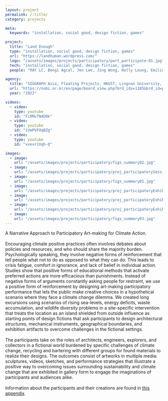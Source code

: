 ```yaml
---
layout: project
permalink: /:title/
category: projects

meta:
  keywords: "installation, social good, design fiction, games"

project:
  title: "Land Enough"
  type: "installation, social good, design fiction, games"
  url: "https://landhuman.wordpress.com/"
  logo: "/assets/images/projects/participatory/port_participate-01.jpg"
  tech: "installation, social good, design fiction, games"
  people: "RAY LC, Bengi Agcal, Jen Lee, Jing Wong, Holly Leung, Emilie Choi"

agency:
  title: "SIGGRAPH Asia, Floating Projects, HKUST, Lingnan University, City University of Hong Kong"
  url: "https://nabi.or.kr/en/page/board_view.php?brd_idx=1185&brd_id=project"
  year: "2022"

videos:
  - video:
    type: youtube
    id: "Fc0MvTN4DOk"
  - video:
    type: youtube
    id: "iVmPVFOqBZg"
  - video:
    type: youtube
    id: "xvevr1Vqh-Q"

images:
  - image:
    url: "/assets/images/projects/participatory/figs_summary02.jpg"
  - image:
    url: "/assets/images/projects/participatory/proj_participatorySessionA-03.jpg"
  - image:
    url: "/assets/images/projects/participatory/figs_summary01.jpg"
  - image:
    url: "/assets/images/projects/participatory/proj_participatoryExhibitFP-01.jpg"
  - image:
    url: "/assets/images/projects/participatory/proj_participatoryExhibitFP-06.jpg"
  - image:
    url: "/assets/images/projects/participatory/proj_participatoryExhibitFP-43.jpg"
  - image:
    url: "/assets/images/projects/participatory/figs_summary03.jpg"
---
```

<p>A Narrative Approach to Participatory Art-making for Climate Action.<br><br>
Encouraging climate positive practices often involves debates about policies and resources, and who should share the majority burden. Psychologically speaking, they involve negative forms of reinforcement that tell people what not to do as opposed to what they can do. This leads to crisis fatigue, comfort in ignorance, and lack of belief in individual action. Studies show that positive forms of educational methods that activate preferred actions are more efficacious than punishments. Instead of negative forms of arguments constantly asking people for restraint, we use a positive form of reinforcement by designing art-making participatory performance that lets the public make creative choices in a hypothetical scenario where they face a climate change dilemma. We created long excursions using scenarios of rising sea-levels, energy deficits, waste accumulation, and wildlife diversity problems in a site-specific intervention that treats the location as an island shielded from outside influence as starting points of design fictions that ask participants to design architectural structures, mechanical instruments, geographical boundaries, and exhibition artifacts to overcome challenges in the fictional settings.<br><br>
The participants take on the roles of architects, engineers, explorers, and collectors in a fictional world burdened by specific challenges of climate change, recycling and bartering with different groups for found materials to realize their designs. The outcomes consist of artworks in multiple media: sculptures, videos, sketches, and performance strategies that illustrate a positive way to overcoming issues surrounding sustainability and climate change that are exhibited in gallery form to engage the imaginations of participants and audiences alike.<br><br>
Information about the participants and their creations are found in <href="/assets/images/projects/participatory/Bricolage_Appendix.pdf"><u>this appendix</u></a>.</p>

